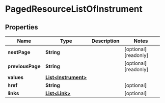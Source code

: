

# PagedResourceListOfInstrument

## Properties

Name | Type | Description | Notes
------------ | ------------- | ------------- | -------------
**nextPage** | **String** |  |  [optional] [readonly]
**previousPage** | **String** |  |  [optional] [readonly]
**values** | [**List&lt;Instrument&gt;**](Instrument.md) |  | 
**href** | **String** |  |  [optional]
**links** | [**List&lt;Link&gt;**](Link.md) |  |  [optional]



